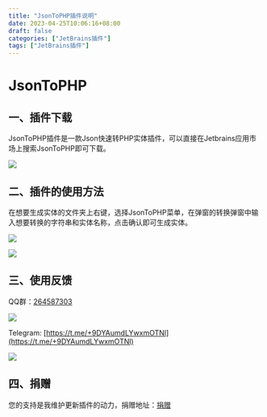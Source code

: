 ```yaml
---
title: "JsonToPHP插件说明"
date: 2023-04-25T10:06:16+08:00
draft: false
categories: ["JetBrains插件"]
tags: ["JetBrains插件"]
---
```


# JsonToPHP

## 一、插件下载

JsonToPHP插件是一款Json快速转PHP实体插件，可以直接在Jetbrains应用市场上搜索JsonToPHP即可下载。

![](/images/jsontophp.png)

## 二、插件的使用方法

在想要生成实体的文件夹上右键，选择JsonToPHP菜单，在弹窗的转换弹窗中输入想要转换的字符串和实体名称，点击确认即可生成实体。

![](/images/jsontophp_1.png)

![](/images/jsontorust_3.png)

## 三、使用反馈

QQ群：[264587303](https://jq.qq.com/?_wv=1027&k=96R8fd5v)

![](/images/qq_ercode.jpeg)

Telegram: [https://t.me/+9DYAumdLYwxmOTNl](https://t.me/+9DYAumdLYwxmOTNl)

![](/images/tg_ercode.jpeg)

## 四、捐赠

您的支持是我维护更新插件的动力，捐赠地址：[捐赠](https://rmondjone.github.io/%E5%85%B3%E4%BA%8E%E6%88%91/)
